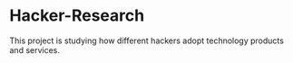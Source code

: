 Hacker-Research
===============

This project is studying how different hackers adopt technology products and services.